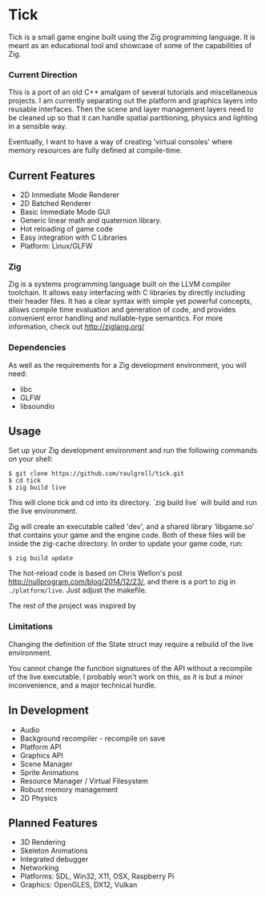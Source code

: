 # Tick

Tick is a small game engine built using the Zig programming language. It is meant as
an educational tool and showcase of some of the capabilities of Zig.

### Current Direction

This is a port of an old C++ amalgam of several tutorials and miscellaneous projects. I am currently
separating out the platform and graphics layers into reusable interfaces. Then the scene and layer 
management layers need to be cleaned up so that it can handle spatial partitioning,
physics and lighting in a sensible way.

Eventually, I want to have a way of creating 'virtual consoles' where memory resources are fully defined at
compile-time.

## Current Features
- 2D Immediate Mode Renderer
- 2D Batched Renderer
- Basic Immediate Mode GUI
- Generic linear math and quaternion library.
- Hot reloading of game code
- Easy integration with C Libraries
- Platform: Linux/GLFW

### Zig

Zig is a systems programming language built on the LLVM compiler toolchain. It allows easy interfacing
with C libraries by directly including their header files. It has a clear syntax with simple yet
powerful concepts, allows compile time evaluation and generation of code, and provides convenient error
handling and nullable-type semantics. For more information, check out http://ziglang.org/

### Dependencies

As well as the requirements for a Zig development environment, you will need:
- libc
- GLFW
- libsoundio

## Usage

Set up your Zig development environment and run the following commands on your shell:

```
$ git clone https://github.com/raulgrell/tick.git
$ cd tick
$ zig build live
```

This will clone tick and cd into its directory. ´zig build live´ will build and run the live environment.

Zig will create an executable called 'dev', and a shared library 'libgame.so' that contains your game and the
engine code. Both of these files will be inside the zig-cache directory. In order to update your game code, run:

```
$ zig build update
```

The hot-reload code is based on Chris Wellon's post http://nullprogram.com/blog/2014/12/23/, and there is a
port to zig in `./platform/live`. Just adjust the makefile.

The rest of the project was inspired by 

### Limitations

Changing the definition of the State struct may require a rebuild of the live environment.

You cannot change the function signatures of the API without a recompile of the live executable. 
I probably won't work on this, as it is but a minor inconvenience, and a major technical hurdle.

## In Development
- Audio
- Background recompiler - recompile on save
- Platform API
- Graphics API
- Scene Manager
- Sprite Animations
- Resource Manager / Virtual Filesystem
- Robust memory management
- 2D Physics 

## Planned Features
- 3D Rendering
- Skeleton Animations
- Integrated debugger
- Networking
- Platforms: SDL, Win32, X11, OSX, Raspberry Pi
- Graphics: OpenGLES, DX12, Vulkan


